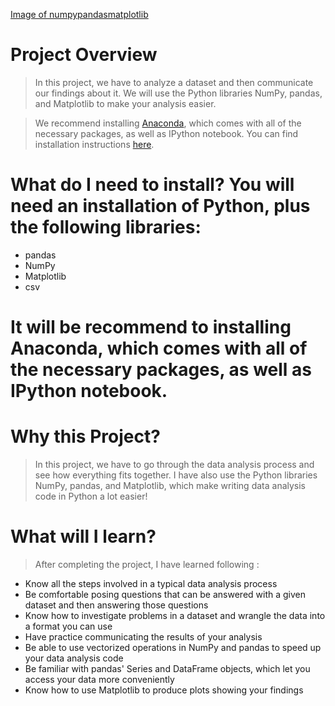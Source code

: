 [Image of numpypandasmatplotlib](https://octodex.github.com/images/numpypandasmatplotlib.png)

# Project Overview
> In this project, we have to analyze a dataset and then communicate our findings about it. We will use the Python libraries NumPy, pandas, and Matplotlib to make your analysis easier.

> We recommend installing [Anaconda](https://www.anaconda.com/products/individual/), which comes with all of the necessary packages, as well as IPython notebook. You can find installation instructions [here](https://auth.udacity.com/sign-in?next=https%3A%2F%2Fclassroom.udacity.com%2Fauthenticated).

# What do I need to install? You will need an installation of Python, plus the following libraries:

* pandas
* NumPy
* Matplotlib
* csv

# It will be recommend to installing Anaconda, which comes with all of the necessary packages, as well as IPython notebook.

# Why this Project?
> In this project, we have to go through the data analysis process and see how everything fits together. I have also use the Python libraries NumPy, pandas, and Matplotlib, which make writing data analysis code in Python a lot easier!

# What will I learn?
> After completing the project, I have learned following :

* Know all the steps involved in a typical data analysis process
* Be comfortable posing questions that can be answered with a given dataset and then answering those questions
* Know how to investigate problems in a dataset and wrangle the data into a format you can use
* Have practice communicating the results of your analysis
* Be able to use vectorized operations in NumPy and pandas to speed up your data analysis code
* Be familiar with pandas' Series and DataFrame objects, which let you access your data more conveniently
* Know how to use Matplotlib to produce plots showing your findings

